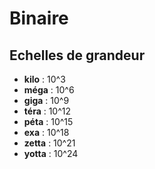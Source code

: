 # Binaire

## Echelles de grandeur

- **kilo** : 10^3
- **méga** : 10^6
- **giga** : 10^9
- **téra** : 10^12
- **péta** : 10^15
- **exa** : 10^18
- **zetta** : 10^21
- **yotta** : 10^24